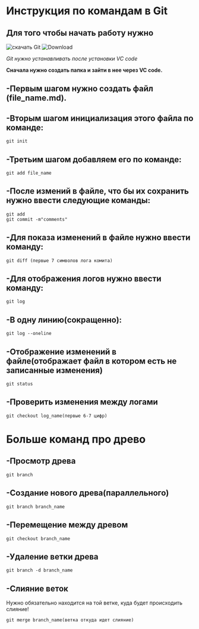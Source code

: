 # Инструкция по командам в Git

## Для того чтобы начать работу нужно 

![скачать Git](https://git-scm.com)
![Download](download.png)

*Git нужно устанавливать после установки VC code*

**Сначала нужно создать папка и зайти в нее через VC code.**

## -Первым шагом нужно создать файл (file_name.md).

## -Вторым шагом инициализация этого файла по команде:

    git init

## -Третьим шагом добавляем его по команде:

    git add file_name

## -После измений в файле, что бы их сохранить нужно ввести следующие команды:

    git add
    git commit -m"comments"

## -Для показа изменений в файле нужно ввести команду:

    git diff (первые 7 символов лога комита)

## -Для отображения логов нужно ввести команду:

    git log
## -В одну линию(сокращенно):

    git log --oneline

## -Отображение изменений в файле(отображает файл в котором есть не записанные изменения)

    git status

## -Проверить изменения между логами

    git checkout log_name(первые 6-7 цифр)

# Больше команд про древо

## -Просмотр древа

    git branch

## -Создание нового древа(параллельного)

    git branch branch_name

## -Перемещение между древом

    git checkout branch_name

## -Удаление ветки древа

    git branch -d branch_name

## -Слияние веток
Нужно обязательно находится на той ветке, куда будет происходить слияние!

    git merge branch_name(ветка откуда идет слияние) 

## 
